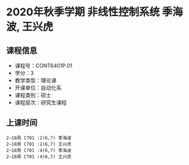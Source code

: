# 2020年秋季学期 非线性控制系统 季海波, 王兴虎






## 课程信息

- 课程号：CONT6401P.01
- 学分：3
- 教学类型：理论课
- 开课单位：自动化系
- 课程类别：硕士
- 课程层次：研究生课程

## 上课时间

```
2~18周 C701 :2(6,7) 季海波
2~18周 C701 :2(6,7) 王兴虎
2~18周 C701 :4(6,7) 季海波
2~18周 C701 :4(6,7) 王兴虎
```

